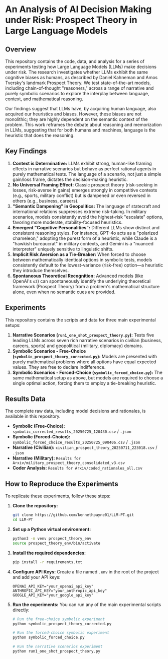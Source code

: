 # An Analysis of AI Decision Making under Risk: Prospect Theory in Large Language Models

## Overview

This repository contains the code, data, and analysis for a series of experiments testing how Large Language Models (LLMs) make decisions under risk. The research investigates whether LLMs exhibit the same cognitive biases as humans, as described by Daniel Kahneman and Amos Tversky's landmark Prospect Theory. We test state-of-the-art models, including chain-of-thought "reasoners," across a range of narrative and purely symbolic scenarios to explore the interplay between language, context, and mathematical reasoning.

Our findings suggest that LLMs have, by acquiring human language, also acquired our heuristics and biases. However, these biases are not monolithic; they are highly dependent on the semantic context of the problem. This work reframes the debate about reasoning and memorization in LLMs, suggesting that for both humans and machines, language is the heuristic that does the reasoning.

## Key Findings

1.  **Context is Determinative:** LLMs exhibit strong, human-like framing effects in narrative scenarios but behave as perfect rational agents in purely mathematical tests. The language of a scenario, not just a simple gain/loss frame, dictates the decision-making heuristic.
2.  **No Universal Framing Effect:** Classic prospect theory (risk-seeking in losses, risk-averse in gains) emerges strongly in competitive contexts (e.g., sports, military conflict) but is dampened or even reversed in others (e.g., business, careers).
3.  **"Semantic Dampening" in Geopolitics:** The language of statecraft and international relations suppresses extreme risk-taking. In military scenarios, models consistently avoid the highest-risk "escalate" options, favoring more moderate, stability-focused heuristics.
4.  **Emergent "Cognitive Personalities":** Different LLMs show distinct and consistent reasoning styles. For instance, GPT-4o acts as a "polarized chameleon," adopting the purest form of a heuristic, while Claude is a "hawkish bureaucrat" in military contexts, and Gemini is a "nuanced interpreter" uniquely sensitive to linguistic shifts.
5.  **Implicit Risk Aversion as a Tie-Breaker:** When forced to choose between mathematically identical options in symbolic tests, models consistently default to the lowest-variance (risk-free) option—a heuristic they introduce themselves.
6.  **Spontaneous Theoretical Recognition:** Advanced models (like OpenAI's `o3`) can spontaneously identify the underlying theoretical framework (Prospect Theory) from a problem's mathematical structure alone, even when no semantic cues are provided.

## Experiments

This repository contains the scripts and data for three main experimental setups:

1.  **Narrative Scenarios (`run1_one_shot_prospect_theory.py`):** Tests five leading LLMs across seven rich narrative scenarios in civilian (business, careers, sports) and geopolitical (military, diplomacy) domains.
2.  **Symbolic Scenarios - Free-Choice (`symbolic_prospect_theory_corrected.py`):** Models are presented with purely mathematical problems where all options have equal expected values. They are free to declare indifference.
3.  **Symbolic Scenarios - Forced-Choice (`symbolic_forced_choice.py`):** The same mathematical setup as above, but models are required to choose a single optimal action, forcing them to employ a tie-breaking heuristic.

## Results Data

The complete raw data, including model decisions and rationales, is available in this repository.

-   **Symbolic (Free-Choice):** `symbolic_corrected_results_20250725_120430.csv` / `.json`
-   **Symbolic (Forced-Choice):** `symbolic_forced_choice_results_20250725_090406.csv` / `.json`
-   **Narrative (Civilian):** `civilian_prospect_theory_20250711_223018.csv` / `.json`
-   **Narrative (Military):** `Results for Arxiv/military_prospect_theory_consolidated_v3.csv`
-   **Coder Analysis:** `Results for Arxiv/coded_rationales_all.csv`

## How to Reproduce the Experiments

To replicate these experiments, follow these steps:

1.  **Clone the repository:**
    ```bash
    git clone https://github.com/kennethpayne01/LLM-PT.git
    cd LLM-PT
    ```

2.  **Set up a Python virtual environment:**
    ```bash
    python3 -m venv prospect_theory_env
    source prospect_theory_env/bin/activate
    ```

3.  **Install the required dependencies:**
    ```bash
    pip install -r requirements.txt
    ```

4.  **Configure API Keys:**
    Create a file named `.env` in the root of the project and add your API keys:
    ```
    OPENAI_API_KEY="your_openai_api_key"
    ANTHROPIC_API_KEY="your_anthropic_api_key"
    GOOGLE_API_KEY="your_google_api_key"
    ```

5.  **Run the experiments:**
    You can run any of the main experimental scripts directly:
    ```bash
    # Run the free-choice symbolic experiment
    python symbolic_prospect_theory_corrected.py

    # Run the forced-choice symbolic experiment
    python symbolic_forced_choice.py

    # Run the narrative scenarios experiment
    python run1_one_shot_prospect_theory.py
    ``` 